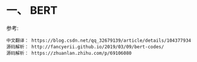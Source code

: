 # 一、 BERT

参考:
 
    中文翻译： https://blog.csdn.net/qq_32679139/article/details/104377934
    源码解析： http://fancyerii.github.io/2019/03/09/bert-codes/
    源码解析： https://zhuanlan.zhihu.com/p/69106080
  